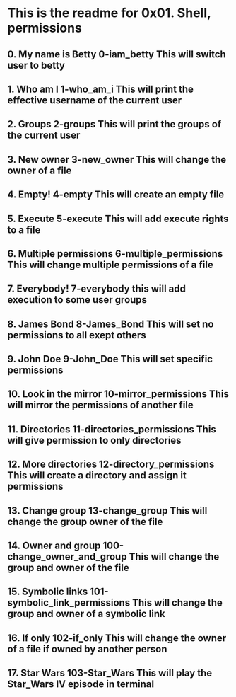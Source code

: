 <H1>This is the readme for 0x01. Shell, permissions
<H2>0. My name is Betty
0-iam_betty This will switch user to betty
<H2>1. Who am I
1-who_am_i This will print the effective username of the current user
<H2>2. Groups
2-groups This will print the groups of the current user
<H2>3. New owner
3-new_owner This will change the owner of a file
<H2>4. Empty!
4-empty This will create an empty file
<H2>5. Execute
5-execute This will add execute rights to a file
<H2>6. Multiple permissions
6-multiple_permissions This will change multiple permissions of a file
<H2>7. Everybody!
7-everybody this will add execution to some user groups
<H2>8. James Bond
8-James_Bond This will set no permissions to all exept others
<H2>9. John Doe
9-John_Doe This will set specific permissions
<H2>10. Look in the mirror
10-mirror_permissions This will mirror the permissions of another file
<H2>11. Directories
11-directories_permissions This will give permission to only directories
<H2>12. More directories
12-directory_permissions This will create a directory and assign it permissions
<H2>13. Change group
13-change_group This will change the group owner of the file
<H2>14. Owner and group
100-change_owner_and_group This will change the group and owner of the file
<H2>15. Symbolic links
101-symbolic_link_permissions This will change the group and owner of a symbolic link
<H2>16. If only
102-if_only This will change the owner of a file if owned by another person
<H2>17. Star Wars
103-Star_Wars This will play the Star_Wars IV episode in terminal
